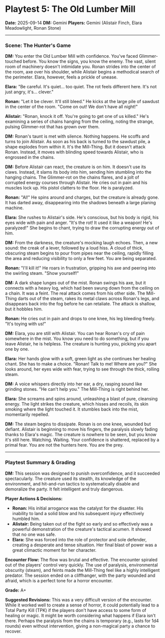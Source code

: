 # Playtest 5: The Old Lumber Mill

**Date:** 2025-09-14
**DM:** Gemini
**Players:** Gemini (Alistair Finch, Elara Meadowlight, Ronan Stone)

---

### Scene: The Hunter's Game

**DM:** You enter the Old Lumber Mill with confidence. You've faced Glimmer-touched before. You know the signs, you know the enemy. The vast, silent room of machinery doesn't intimidate you. Ronan strides into the center of the room, axe over his shoulder, while Alistair begins a methodical search of the perimeter. Elara, however, feels a prickle of unease.

**Elara:** "Be careful. It's quiet... too quiet. The rot feels different here. It's not just angry, it's... clever."

**Ronan:** "Let it be clever. It'll still bleed." He kicks at the large pile of sawdust in the center of the room. "Come on out! We don't have all night!"

**Alistair:** "Ronan, knock it off. You're going to get one of us killed." He's examining a series of chains hanging from the ceiling, noting the strange, pulsing Glimmer-rot that has grown over them.

**DM:** Ronan's taunt is met with silence. Nothing happens. He scoffs and turns to join Alistair. As soon as his back is turned to the sawdust pile, a shape explodes from within it. It's the Mill-Thing. But it doesn't attack Ronan. Instead, it moves with blinding speed towards Alistair, who is engrossed in the chains.

**DM:** Before Alistair can react, the creature is on him. It doesn't use its claws. Instead, it slams its body into him, sending him stumbling into the hanging chains. The Glimmer-rot on the chains flares, and a jolt of corrupted energy courses through Alistair. He cries out in pain and his muscles lock up. His pistol clatters to the floor. He is paralyzed.

**Ronan:** "Al!" He spins around and charges, but the creature is already gone. It has darted away, disappearing into the shadows beneath a large planing machine.

**Elara:** She rushes to Alistair's side. He's conscious, but his body is rigid, his eyes wide with pain and anger. "It's the rot! It used it like a weapon! He's paralyzed!" She begins to chant, trying to draw the corrupting energy out of him.

**DM:** From the darkness, the creature's mocking laugh echoes. Then, a new sound: the creak of a lever, followed by a loud hiss. A cloud of thick, obscuring steam begins to pour from pipes near the ceiling, rapidly filling the area and reducing visibility to only a few feet. You are being separated.

**Ronan:** "I'll kill it!" He roars in frustration, gripping his axe and peering into the swirling steam. "Show yourself!"

**DM:** A dark shape lunges out of the mist. Ronan swings his axe, but it connects with a heavy log, which had been swung down from the ceiling on a chain. It was a feint. The real attack comes from his other side. The Mill-Thing darts out of the steam, rakes its metal claws across Ronan's legs, and disappears back into the fog before he can retaliate. The attack is shallow, but it hobbles him.

**Ronan:** He cries out in pain and drops to one knee, his leg bleeding freely. "It's toying with us!"

**DM:** Elara, you are still with Alistair. You can hear Ronan's cry of pain somewhere in the mist. You know you need to do something, but if you leave Alistair, he is helpless. The creature is hunting you, picking you apart one by one.

**Elara:** Her hands glow with a soft, green light as she continues her healing chant. She has to make a choice. "Ronan! Talk to me! Where are you?" She looks around, her eyes wide with fear, trying to see through the thick, rolling steam.

**DM:** A voice whispers directly into her ear, a dry, rasping sound like grinding stones. "He can't help you." The Mill-Thing is right behind her.

**Elara:** She screams and spins around, unleashing a blast of pure, cleansing energy. The light strikes the creature, which hisses and recoils, its skin smoking where the light touched it. It stumbles back into the mist, momentarily repelled.

**DM:** The steam begins to dissipate. Ronan is on one knee, wounded but defiant. Alistair is beginning to move his fingers, the paralysis slowly fading thanks to Elara's magic. The creature is nowhere to be seen, but you know it's still here. Watching. Waiting. Your confidence is shattered, replaced by a primal fear. You are not the hunters here. You are the prey.

---

### Playtest Summary & Grading

**DM:** This session was designed to punish overconfidence, and it succeeded spectacularly. The creature used its stealth, its knowledge of the environment, and hit-and-run tactics to systematically disable and demoralize the party. It felt intelligent and truly dangerous.

**Player Actions & Decisions:**
*   **Ronan:** His initial arrogance was the catalyst for the disaster. His inability to land a solid blow and his subsequent injury effectively humbled him.
*   **Alistair:** Being taken out of the fight so early and so effectively was a powerful demonstration of the creature's tactical acumen. It showed that no one was safe.
*   **Elara:** She was forced into the role of protector and sole defender, creating a desperate and tense situation. Her final blast of power was a great climactic moment for her character.

**Encounter Flow:** The flow was brutal and effective. The encounter spiraled out of the players' control very quickly. The use of paralysis, environmental obscurity (steam), and feints made the Mill-Thing feel like a highly intelligent predator. The session ended on a cliffhanger, with the party wounded and afraid, which is a perfect tone for a horror encounter.

**Grade:** A+

**Suggested Revisions:** This was a very difficult version of the encounter. While it worked well to create a sense of horror, it could potentially lead to a Total Party Kill (TPK) if the players don't have access to some form of healing or magic. It might be worth considering what happens if Elara isn't there. Perhaps the paralysis from the chains is temporary (e.g., lasts for 1d4 rounds) even without intervention, giving a non-magical party a chance to recover.
